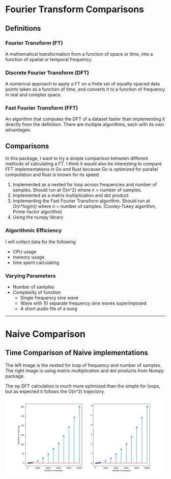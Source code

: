 # Fourier Transform Comparisons

## Definitions

### Fourier Transform (FT)

A mathematical transformation from a function of space or itme, into a function of spatial or temporal frequency.

### Discrete Fourier Transform (DFT)

A numerical approach to apply a FT on a finite set of equally-spaced data points taken as a function of time, and converts it to a function of frequency in real and complex space.

### Fast Fourier Transform (FFT)

An algorithm that computes the DFT of a dataset faster than implementing it directly from the definition. There are multiple algorithms, each with its own advantages.

## Comparisons

In this package, I want to try a simple comparison between different methods of calculating a FT.
I think it would also be interesting to compare FFT implementations in Go and Rust because Go is optimized for parallel computation and Rust is known for its speed.

1. Implemented as a nested for loop across frequencies and number of samples. Should run at O(n^2) where n = number of samples.
2. Implemented as a matrix multiplication and dot product
3. Implementing the Fast Fourier Transform algorithm. Should run at O(n\*log(n)) where n = number of samples. (Cooley-Tukey algorithm, Prime-factor algorithm)
4. Using the numpy library

### Algorithmic Efficiency

I will collect data for the following

- CPU usage
- memory usage
- time spent calculating

### Varying Parameters

- Number of samples
- Complexity of function
  - Single frequency sine wave
  - Wave with 10 separate frequency sine waves superimposed
  - A short audio file of a song

---

# Naive Comparison

## Time Comparison of Naive implementations

The left image is the nested for loop of frequency and number of samples. The right image is using matrix multiplication and dot products from Numpy package.

The np DFT calculation is much more optimized than the simple for loops, but as expected it follows the O(n^2) trajectory.
![Test](./graphs/naive_comparison.png)
